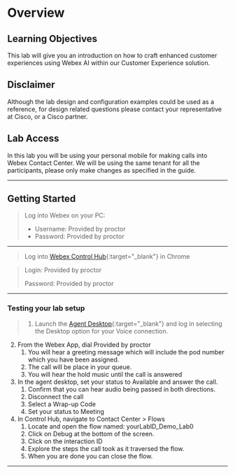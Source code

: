 # Overview

## Learning Objectives

This lab will give you an introduction on how to craft enhanced customer experiences using Webex AI within our Customer Experience solution. 

## Disclaimer

Although the lab design and configuration examples could be used as a reference, for design related questions please contact your representative at Cisco, or a Cisco partner.

## Lab Access

In this lab you will be using your personal mobile for making calls into Webex Contact Center. We will be using the same tenant for all the participants, please only make changes as specified in the guide. 


---


## Getting Started

> Log into Webex on your PC:
>
> - Username: <copy><w class="login">Provided by proctor</w></copy>
> - Password: <copy><w class="PW">Provided by proctor</w></copy>
> 

---
> Log into [Webex Control Hub](https://admin.webex.com){:target="_blank"} in Chrome

> Login: <copy><w class="login">Provided by proctor</w></copy>
> 
> Password: <copy><w class="PW">Provided by proctor</w></copy>

---
### Testing your lab setup
> 1. Launch the [Agent Desktop](https://desktop.wxcc-us1.cisco.com/){:target="_blank"} and log in selecting the Desktop option for your Voice connection.
2. From the Webex App, dial <copy><w class="EPDN">Provided by proctor</w></copy>
      1. You will hear a greeting message which will include the pod number which you have been assigned.
      2. The call will be place in your queue.
      3. You will hear the hold music until the call is answered
3. In the agent desktop, set your status to Available and answer the call.
      1. Confirm that you can hear audio being passed in both directions.
      2. Disconnect the call
      3. Select a Wrap-up Code
      4. Set your status to Meeting
4. In Control Hub, navigate to Contact Center > Flows
      1. Locate and open the flow named: <copy><w class ="POD">yourLabID</w>_Demo_Lab0</copy>
      2. Click on Debug at the bottom of the screen.
      3. Click on the interaction ID
      4. Explore the steps the call took as it traversed the flow.
      5. When you are done you can close the flow.

---

<script src='../assets/load.js'><script>